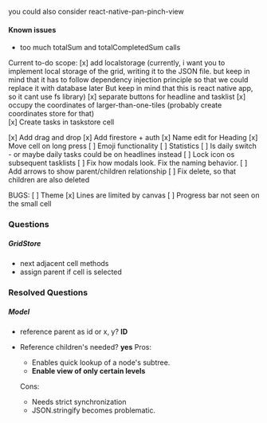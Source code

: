 you could also consider react-native-pan-pinch-view

#### Known issues

- too much totalSum and totalCompletedSum calls

Current to-do scope:
[x] add localstorage (currently, i want you to implement local storage of the grid, writing it to the JSON file. but keep in mind that it has to follow dependency injection principle so that we could replace it with database later
But keep in mind that this is react native app, so it cant use fs library)
[x] separate buttons for headline and tasklist
[x] occupy the coordinates of larger-than-one-tiles (probably create coordinates store for that)  
[x] Create tasks in taskstore cell

[x] Add drag and drop
[x] Add firestore + auth
[x] Name edit for Heading
[x] Move cell on long press
[ ] Emoji functionality
[ ] Statistics
[ ] Is daily switch - or maybe daily tasks could be on headlines instead
[ ] Lock icon os subsequent tasklists
[ ] Fix how modals look. Fix the naming behavior.
[ ] Add arrows to show parent/children relationship
[ ] Fix delete, so that children are also deleted

BUGS:
[ ] Theme
[x] Lines are limited by canvas
[ ] Progress bar not seen on the small cell

### Questions

##### GridStore

- next adjacent cell methods
- assign parent if cell is selected

### Resolved Questions

##### Model

- reference parent as id or x, y? **ID**
- Reference children's needed? **yes**
  Pros:

  - Enables quick lookup of a node's subtree.
  - **Enable view of only certain levels**

  Cons:

  - Needs strict synchronization
  - JSON.stringify becomes problematic.
